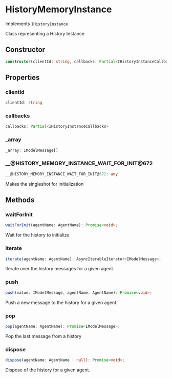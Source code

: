 # HistoryMemoryInstance

Implements `IHistoryInstance`

Class representing a History Instance

## Constructor

```ts
constructor(clientId: string, callbacks: Partial<IHistoryInstanceCallbacks>);
```

## Properties

### clientId

```ts
clientId: string
```

### callbacks

```ts
callbacks: Partial<IHistoryInstanceCallbacks>
```

### _array

```ts
_array: IModelMessage[]
```

### __@HISTORY_MEMORY_INSTANCE_WAIT_FOR_INIT@672

```ts
__@HISTORY_MEMORY_INSTANCE_WAIT_FOR_INIT@672: any
```

Makes the singleshot for initialization

## Methods

### waitForInit

```ts
waitForInit(agentName: AgentName): Promise<void>;
```

Wait for the history to initialize.

### iterate

```ts
iterate(agentName: AgentName): AsyncIterableIterator<IModelMessage>;
```

Iterate over the history messages for a given agent.

### push

```ts
push(value: IModelMessage, agentName: AgentName): Promise<void>;
```

Push a new message to the history for a given agent.

### pop

```ts
pop(agentName: AgentName): Promise<IModelMessage>;
```

Pop the last message from a history

### dispose

```ts
dispose(agentName: AgentName | null): Promise<void>;
```

Dispose of the history for a given agent.

